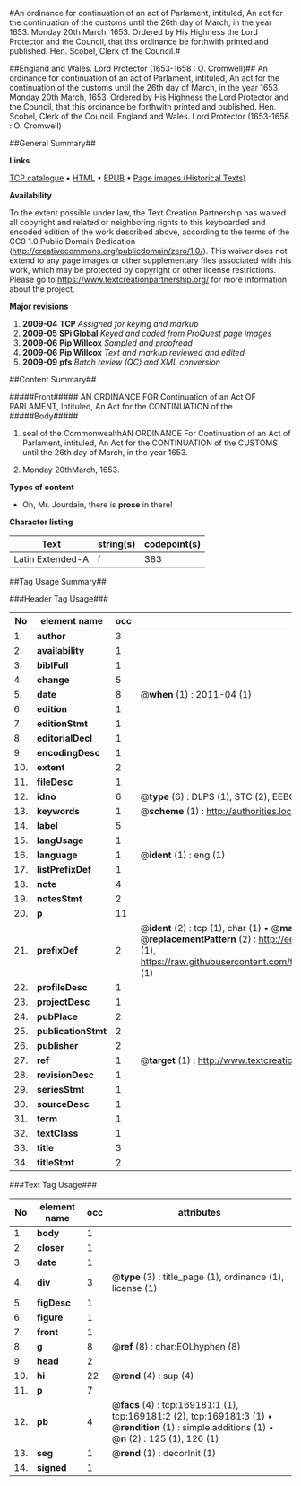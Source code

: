 #An ordinance for continuation of an act of Parlament, intituled, An act for the continuation of the customs until the 26th day of March, in the year 1653. Monday 20th March, 1653. Ordered by His Highness the Lord Protector and the Council, that this ordinance be forthwith printed and published. Hen. Scobel, Clerk of the Council.#

##England and Wales. Lord Protector (1653-1658 : O. Cromwell)##
An ordinance for continuation of an act of Parlament, intituled, An act for the continuation of the customs until the 26th day of March, in the year 1653. Monday 20th March, 1653. Ordered by His Highness the Lord Protector and the Council, that this ordinance be forthwith printed and published. Hen. Scobel, Clerk of the Council.
England and Wales. Lord Protector (1653-1658 : O. Cromwell)

##General Summary##

**Links**

[TCP catalogue](http://www.ota.ox.ac.uk/tcp/)  • 
[HTML](http://tei.it.ox.ac.uk/tcp/Texts-HTML/free/A74/A74500.html)  • 
[EPUB](http://tei.it.ox.ac.uk/tcp/Texts-EPUB/free/A74/A74500.epub) • 
[Page images (Historical Texts)](https://historicaltexts.jisc.ac.uk/eebo-99868423e)

**Availability**

To the extent possible under law, the Text Creation Partnership has waived all copyright and related or neighboring rights to this keyboarded and encoded edition of the work described above, according to the terms of the CC0 1.0 Public Domain Dedication (http://creativecommons.org/publicdomain/zero/1.0/). This waiver does not extend to any page images or other supplementary files associated with this work, which may be protected by copyright or other license restrictions. Please go to https://www.textcreationpartnership.org/ for more information about the project.

**Major revisions**

1. __2009-04__ __TCP__ *Assigned for keying and markup*
1. __2009-05__ __SPi Global__ *Keyed and coded from ProQuest page images*
1. __2009-06__ __Pip Willcox__ *Sampled and proofread*
1. __2009-06__ __Pip Willcox__ *Text and markup reviewed and edited*
1. __2009-09__ __pfs__ *Batch review (QC) and XML conversion*

##Content Summary##

#####Front#####
AN ORDINANCE FOR Continuation of an Act OF PARLAMENT, Intituled, An Act for the CONTINUATION of the 
#####Body#####

1. seal of the CommonwealthAN ORDINANCE For Continuation of an Act of Parlament, intituled, An Act for the CONTINUATION of the CUSTOMS until the 26th day of March, in the year 1653.

1. Monday 20thMarch, 1653.

**Types of content**

  * Oh, Mr. Jourdain, there is **prose** in there!

**Character listing**


|Text|string(s)|codepoint(s)|
|---|---|---|
|Latin Extended-A|ſ|383|

##Tag Usage Summary##

###Header Tag Usage###

|No|element name|occ|attributes|
|---|---|---|---|
|1.|__author__|3||
|2.|__availability__|1||
|3.|__biblFull__|1||
|4.|__change__|5||
|5.|__date__|8| @__when__ (1) : 2011-04 (1)|
|6.|__edition__|1||
|7.|__editionStmt__|1||
|8.|__editorialDecl__|1||
|9.|__encodingDesc__|1||
|10.|__extent__|2||
|11.|__fileDesc__|1||
|12.|__idno__|6| @__type__ (6) : DLPS (1), STC (2), EEBO-CITATION (1), PROQUEST (1), VID (1)|
|13.|__keywords__|1| @__scheme__ (1) : http://authorities.loc.gov/ (1)|
|14.|__label__|5||
|15.|__langUsage__|1||
|16.|__language__|1| @__ident__ (1) : eng (1)|
|17.|__listPrefixDef__|1||
|18.|__note__|4||
|19.|__notesStmt__|2||
|20.|__p__|11||
|21.|__prefixDef__|2| @__ident__ (2) : tcp (1), char (1)  •  @__matchPattern__ (2) : ([0-9\-]+):([0-9IVX]+) (1), (.+) (1)  •  @__replacementPattern__ (2) : http://eebo.chadwyck.com/downloadtiff?vid=$1&page=$2 (1), https://raw.githubusercontent.com/textcreationpartnership/Texts/master/tcpchars.xml#$1 (1)|
|22.|__profileDesc__|1||
|23.|__projectDesc__|1||
|24.|__pubPlace__|2||
|25.|__publicationStmt__|2||
|26.|__publisher__|2||
|27.|__ref__|1| @__target__ (1) : http://www.textcreationpartnership.org/docs/. (1)|
|28.|__revisionDesc__|1||
|29.|__seriesStmt__|1||
|30.|__sourceDesc__|1||
|31.|__term__|1||
|32.|__textClass__|1||
|33.|__title__|3||
|34.|__titleStmt__|2||


###Text Tag Usage###

|No|element name|occ|attributes|
|---|---|---|---|
|1.|__body__|1||
|2.|__closer__|1||
|3.|__date__|1||
|4.|__div__|3| @__type__ (3) : title_page (1), ordinance (1), license (1)|
|5.|__figDesc__|1||
|6.|__figure__|1||
|7.|__front__|1||
|8.|__g__|8| @__ref__ (8) : char:EOLhyphen (8)|
|9.|__head__|2||
|10.|__hi__|22| @__rend__ (4) : sup (4)|
|11.|__p__|7||
|12.|__pb__|4| @__facs__ (4) : tcp:169181:1 (1), tcp:169181:2 (2), tcp:169181:3 (1)  •  @__rendition__ (1) : simple:additions (1)  •  @__n__ (2) : 125 (1), 126 (1)|
|13.|__seg__|1| @__rend__ (1) : decorInit (1)|
|14.|__signed__|1||
